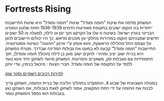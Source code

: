 # Fortrests Rising

המשחק מדמה את שיטת "חומה ומגדל" 
שיטת “חומה ומגדל” היא שיטת התיישבות ייחודית בה הוקמו ישובים בתקופת מאורעות הדמים 1936-1939 תחת שלטון המנדט הבריטי בארץ ישראל. בשיטה זו עלו על הקרקע תוך יום או לילה, למעלה מ-50 ישובים חדשים שמבניהם הוקמו במהירות מחלקי עץ מוכנים מראש. כך היו יכולים היישובים להגן על עצמם החל מהלילה הראשוןת, והוא אומץ ע”י ארגון “ההגנה” כשיטה אסטרטגית. התיישבות “חומה ומגדל” קבעה לא במעט את גבולות המדינה שבדרך.
מטרת המשחק היא בניית ישוב יציב ומהיר- להקים ישוב מוגן בן לילה (הכולל חומה ומגדל), תוך התמודדות עם מגבלות זמן, משאבים והפרעות.
המשחק מיועד לשחקן יחיד והוא נועד ללמד על התקופה של חומה ומגדל.
חברי הצוות : מיכאל בנימין, עדי יוחנן

[לפירות רכיבים רשמיים וסקר שוק](formal-elements.md)


במטלה השבועית של שבוע 4, התמקדנו בתהליך הליבה של בניית החומה, השחקן צריך לבנות את החומה על ידי הזזת המקשים, אסור לשחקן לגעת בגבולות, אם השחקן נגע בגבולות הוא נפסל והמשחק נגמר.
